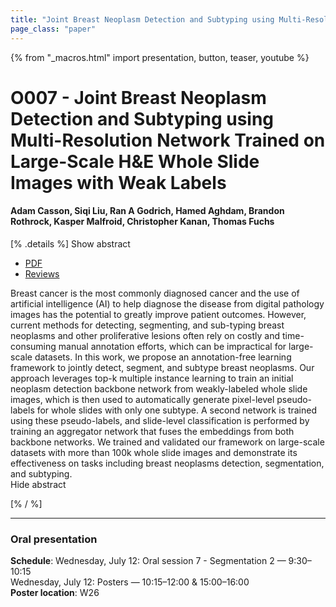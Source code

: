```yaml
---
title: "Joint Breast Neoplasm Detection and Subtyping using Multi-Resolution Network Trained on Large-Scale H&E Whole Slide Images with Weak Labels"
page_class: "paper"
---
```


{% from "_macros.html" import presentation, button, teaser, youtube %}

# O007 - Joint Breast Neoplasm Detection and Subtyping using Multi-Resolution Network Trained on Large-Scale H&E Whole Slide Images with Weak Labels

#### Adam Casson, Siqi Liu, Ran A Godrich, Hamed Aghdam, Brandon Rothrock, Kasper Malfroid, Christopher Kanan, Thomas Fuchs


[% .details %]
<a class="toggle_visibility" data-selector=".abstract" data-level="3">Show abstract</a>
- <a href="https://openreview.net/pdf?id=rXVtHHFLRIz">PDF</a>
- <a href="https://openreview.net/forum?id=rXVtHHFLRIz">Reviews</a>

<p>
    <span class="abstract">
        Breast cancer is the most commonly diagnosed cancer and the use of artificial intelligence (AI) to help diagnose the disease from digital pathology images has the potential to greatly improve patient outcomes. However, current methods for detecting, segmenting, and sub-typing breast neoplasms and other proliferative lesions often rely on costly and time-consuming manual annotation efforts, which can be impractical for large-scale datasets. In this work, we propose an annotation-free learning framework to jointly detect, segment, and subtype breast neoplasms. Our approach leverages top-k multiple instance learning to train an initial neoplasm detection backbone network from weakly-labeled whole slide images, which is then used to automatically generate pixel-level pseudo-labels for whole slides with only one subtype. A second network is trained using these pseudo-labels, and slide-level classification is performed by training an aggregator network that fuses the embeddings from both backbone networks. We trained and validated our framework on large-scale datasets with more than 100k whole slide images and demonstrate its effectiveness on tasks including breast neoplasms detection, segmentation, and subtyping.
        <br>
        <span class="actions"><a class="toggle_visibility" data-level="2">Hide abstract</a></span>
    </span>
</p>
[% / %]

---


### Oral presentation

**Schedule**: Wednesday, July 12: Oral session 7 - Segmentation 2 — 9:30–10:15<br>Wednesday, July 12: Posters — 10:15–12:00 & 15:00–16:00<br>
**Poster location**: W26

